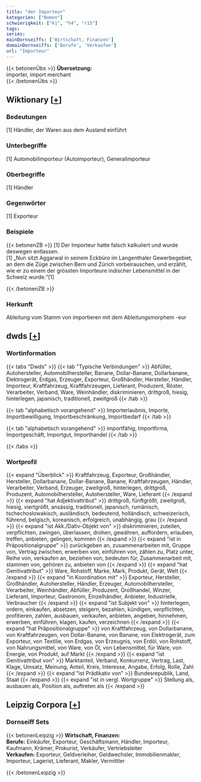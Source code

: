 ```yaml
---
title: "der Importeur"
kategorien: ["Nomen"]
schwierigkeit: ["k1", "h4", "r15"]
tags:
series:
mainDornseiffs: ['Wirtschaft, Finanzen']
domainDornseiffs: ['Berufe', 'Verkaufen']
url: "Importeur"
---
```


{{< betonenÜbs >}}
**Übersetzung:**  
importer, import merchant  
{{< /betonenÜbs >}}

## Wiktionary [[+](https://de.wiktionary.org/wiki/Importeur)]

### Bedeutungen
[1] Händler, der Waren aus dem Ausland einführt  

### Unterbegriffe
[1] Automobilimporteur (Autoimporteur), Generalimporteur  

### Oberbegriffe
[1] Händler  

### Gegenwörter
[1] Exporteur  

### Beispiele
{{< betonenZB >}}
[1] Der Importeur hatte falsch kalkuliert und wurde deswegen entlassen.  
[1] „Nun sitzt Aggarwal in seinem Eckbüro im Langenthaler Gewerbegebiet, an dem die Züge zwischen Bern und Zürich vorbeirauschen, und erzählt, wie er zu einem der grössten Importeure indischer Lebensmittel in der Schweiz wurde.“[1]  

{{< /betonenZB >}}
### Herkunft
Ableitung vom Stamm von importieren mit dem Ableitungsmorphem -eur  



## dwds [[+](https://www.dwds.de/wb/Importeur)]

### Wortinformation
{{< tabs "Dwds" >}}
{{< tab "Typische Verbindungen" >}}
Abfüller, Autohersteller, Automobilhersteller, Banane, Dollar-Banane, Dollarbanane, Elektrogerät, Erdgas, Erzeuger, Exporteur, Großhändler, Hersteller, Händler, Importeur, Kraftfahrzeug, Kraftfahrzeugen, Lieferant, Produzent, Röster, Verarbeiter, Verband, Ware, Weinhändler, diskriminieren, drittgroß, hiesig, hinterlegen, japanisch, traditionell, zweitgroß
{{< /tab >}}

{{< tab "alphabetisch vorangehend" >}}
Importerlaubnis, Importe, Importbewilligung, Importbeschränkung, Importbedarf
{{< /tab >}}

{{< tab "alphabetisch vorangehend" >}}
importfähig, Importfirma, Importgeschäft, Importgut, Importhandel
{{< /tab >}}

{{< /tabs >}}

### Wortprofil
{{< expand "Überblick" >}} Kraftfahrzeug, Exporteur, Großhändler, Hersteller, Dollarbanane, Dollar-Banane, Banane, Kraftfahrzeugen, Händler, Verarbeiter, Verband, Erzeuger, zweitgroß, hinterlegen, drittgroß, Produzent, Automobilhersteller, Autohersteller, Ware, Lieferant {{< /expand >}}
{{< expand "hat Adjektivattribut" >}} drittgroß, fünftgrößt, zweitgroß, hiesig, viertgrößt, ansässig, traditionell, japanisch, rumänisch, tschechoslowakisch, ausländisch, bedeutend, holländisch, schweizerisch, führend, belgisch, koreanisch, erfolgreich, unabhängig, grau {{< /expand >}}
{{< expand "ist Akk./Dativ-Objekt von" >}} diskriminieren, zuteilen, verpflichten, zwingen, überlassen, drohen, gewähren, auffordern, erlauben, treffen, anbieten, gelingen, kommen {{< /expand >}}
{{< expand "ist in Präpositionalgruppe" >}} zurückgeben an, zusammenarbeiten mit, Gruppe von, Vertrag zwischen, erwerben von, einführen von, zählen zu, Platz unter, Reihe von, verkaufen an, beziehen von, bedeuten für, Zusammenarbeit mit, stammen von, gehören zu, anbieten von {{< /expand >}}
{{< expand "hat Genitivattribut" >}} Ware, Rohstoff, Marke, Mark, Produkt, Gerät, Welt {{< /expand >}}
{{< expand "in Koordination mit" >}} Exporteur, Hersteller, Großhändler, Autohersteller, Händler, Erzeuger, Automobilhersteller, Verarbeiter, Weinhändler, Abfüller, Produzent, Großhandel, Winzer, Lieferant, Importeur, Gastronom, Einzelhändler, Anbieter, Industrielle, Verbraucher {{< /expand >}}
{{< expand "ist Subjekt von" >}} hinterlegen, ordern, einkaufen, absetzen, steigern, bezahlen, kündigen, verpflichten, profitieren, zahlen, ausbauen, verkaufen, anbieten, angeben, hinnehmen, erwerben, einführen, klagen, kaufen, verzeichnen {{< /expand >}}
{{< expand "hat Präpositionalgruppe" >}} von Kraftfahrzeug, von Dollarbanane, von Kraftfahrzeugen, von Dollar-Banane, von Banane, von Elektrogerät, zum Exporteur, von Textilie, von Erdgas, von Erzeugnis, von Erdöl, von Rohstoff, von Nahrungsmittel, von Ware, von Öl, von Lebensmittel, für Ware, von Energie, von Produkt, auf Markt {{< /expand >}}
{{< expand "ist Genitivattribut von" >}} Marktanteil, Verband, Konkurrenz, Vertrag, Last, Klage, Umsatz, Meinung, Anteil, Kreis, Interesse, Angabe, Erfolg, Rolle, Zahl {{< /expand >}}
{{< expand "ist Prädikativ von" >}} Bundesrepublik, Land, Staat {{< /expand >}}
{{< expand "ist in vergl. Wortgruppe" >}} Stellung als, ausbauen als, Position als, auftreten als {{< /expand >}}

## Leipzig Corpora [[+](https://corpora.uni-leipzig.de/en/res?word=Importeur&corpusId=deu_newscrawl-public_2018)]

### Dornseiff Sets
{{< betonenLeipzig >}}
**Wirtschaft, Finanzen:**  
**Berufe:** Einkäufer, Exporteur, Geschäftsmann, Händler, Importeur, Kaufmann, Krämer, Prokurist, Verkäufer, Vertriebsleiter  
**Verkaufen:** Exporteur, Geldverleiher, Geldwechsler, Immobilienmakler, Importeur, Lagerist, Lieferant, Makler, Vermittler  

{{< /betonenLeipzig >}}
